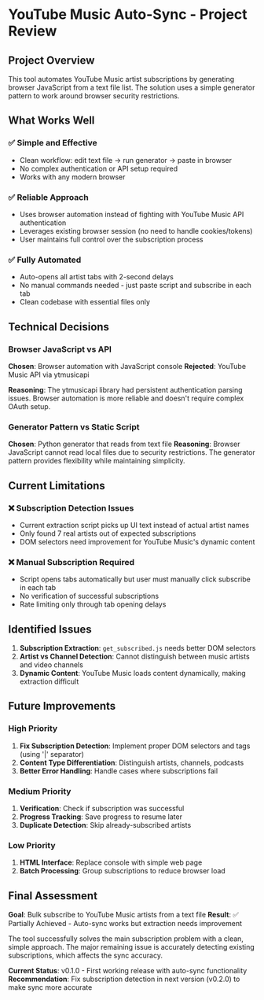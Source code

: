 # YouTube Music Auto-Sync - Project Review

## Project Overview

This tool automates YouTube Music artist subscriptions by generating browser JavaScript from a text file list. The solution uses a simple generator pattern to work around browser security restrictions.

## What Works Well

### ✅ Simple and Effective
- Clean workflow: edit text file → run generator → paste in browser
- No complex authentication or API setup required
- Works with any modern browser

### ✅ Reliable Approach
- Uses browser automation instead of fighting with YouTube Music API authentication
- Leverages existing browser session (no need to handle cookies/tokens)
- User maintains full control over the subscription process

### ✅ Fully Automated
- Auto-opens all artist tabs with 2-second delays
- No manual commands needed - just paste script and subscribe in each tab
- Clean codebase with essential files only

## Technical Decisions

### Browser JavaScript vs API
**Chosen**: Browser automation with JavaScript console
**Rejected**: YouTube Music API via ytmusicapi

**Reasoning**: The ytmusicapi library had persistent authentication parsing issues. Browser automation is more reliable and doesn't require complex OAuth setup.

### Generator Pattern vs Static Script
**Chosen**: Python generator that reads from text file
**Reasoning**: Browser JavaScript cannot read local files due to security restrictions. The generator pattern provides flexibility while maintaining simplicity.

## Current Limitations

### ❌ Subscription Detection Issues
- Current extraction script picks up UI text instead of actual artist names
- Only found 7 real artists out of expected subscriptions
- DOM selectors need improvement for YouTube Music's dynamic content

### ❌ Manual Subscription Required
- Script opens tabs automatically but user must manually click subscribe in each tab
- No verification of successful subscriptions
- Rate limiting only through tab opening delays

## Identified Issues

1. **Subscription Extraction**: `get_subscribed.js` needs better DOM selectors
2. **Artist vs Channel Detection**: Cannot distinguish between music artists and video channels
3. **Dynamic Content**: YouTube Music loads content dynamically, making extraction difficult

## Future Improvements

### High Priority
1. **Fix Subscription Detection**: Implement proper DOM selectors and tags (using '|' separator)
2. **Content Type Differentiation**: Distinguish artists, channels, podcasts
3. **Better Error Handling**: Handle cases where subscriptions fail

### Medium Priority  
1. **Verification**: Check if subscription was successful
2. **Progress Tracking**: Save progress to resume later
3. **Duplicate Detection**: Skip already-subscribed artists

### Low Priority
1. **HTML Interface**: Replace console with simple web page
2. **Batch Processing**: Group subscriptions to reduce browser load

## Final Assessment

**Goal**: Bulk subscribe to YouTube Music artists from a text file
**Result**: ✅ Partially Achieved - Auto-sync works but extraction needs improvement

The tool successfully solves the main subscription problem with a clean, simple approach. The major remaining issue is accurately detecting existing subscriptions, which affects the sync accuracy.

**Current Status**: v0.1.0 - First working release with auto-sync functionality
**Recommendation**: Fix subscription detection in next version (v0.2.0) to make sync more accurate